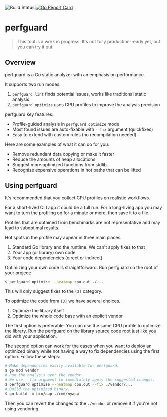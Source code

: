 ![Build Status](https://github.com/quasilyte/go-perfguard/workflows/Go/badge.svg)
[![Go Report Card](https://goreportcard.com/badge/github.com/quasilyte/go-perfguard)](https://goreportcard.com/report/github.com/quasilyte/go-perfguard)

# perfguard

> This tool is a work in progress.
> It's not fully production-ready yet, but you can try it out.

## Overview

perfguard is a Go static analyzer with an emphasis on performance.

It supports two run modes:

1. `perfguard lint` finds potential issues, works like traditional static analysis
2. `perfguard optimize` uses CPU profiles to improve the analysis precision

perfguard key features:

* Profile-guided analysis in `perfguard optimize` mode
* Most found issues are auto-fixable with `--fix` argument (quickfixes)
* Easy to extend with custom rules (no recompilation needed)

Here are some examples of what it can do for you:

* Remove redundant data copying or make it faster
* Reduce the amounts of heap allocations
* Suggest more optimized functions from stdlib
* Recognize expensive operations in hot paths that can be lifted

## Using perfguard

It's recommended that you collect CPU profiles on realistic workflows.

For a short-lived CLI app it could be a full run. For a long-living app you may want to turn the profiling on for a minute or more, then save it to a file.

Profiles that are obtained from benchmarks are not representative and may lead to suboptimal results.

Hot spots in the profile may appear in three main places:

1. Standard Go library and the runtime. We can't apply fixes to that
2. Your app (or library) own code
3. Your code dependencies (direct or indirect)

Optimizing your own code is straightforward. Run perfguard on the root of your project:

```bash
$ perfguard optimize --heatmap cpu.out ./...
```

This will only suggest fixes to the `(2)` category.

To optimize the code from `(3)` we have several choices.

1. Optimize the library itself
2. Optimize the whole code base with an explicit vendor

The first option is preferable. You can use the same CPU profile to optimize the library. Run the perfguard on the library source code root just like you did with your application.

The second option can work for the cases when you want to deploy an optimized binary while not having a way to fix dependencies using the first option. Follow these steps:

```bash
# Make dependencies easily available for perfguard.
$ go mod vendor
# Run the analysis over the vendor.
# We use --fix argument to immediately apply the suggested changes.
$ perfguard optimize --heatmap cpu.out --fix ./vendor/...
# Build the optimized binary.
$ go build -o bin/app ./cmd/myapp
```

Then you can revert the changes to the `./vendor` or remove it if you're not using vendoring.
